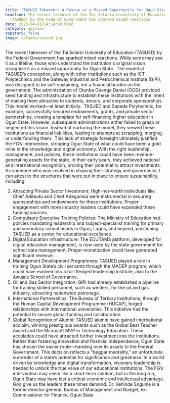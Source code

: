 ```yaml
---
title: "TASUED Takeover: A Rescue or a Missed Opportunity for Ogun State?"
headline: The recent takeover of the Tai Solarin University of Education
  (TASUED) by the Federal Government has sparked mixed reactions
date: 2025-04-01T14:14:00.000Z
category: opinion
topstory: false
image: uploads/tasued.jpg
---
```

The recent takeover of the Tai Solarin University of Education (TASUED) by the Federal Government has sparked mixed reactions. While some may see it as a lifeline, those who understand the institution's original vision recognize it as a missed opportunity for Ogun State.
 The model at TASUED’s conception, along with other institutions such as the ICT Polytechnics and the Gateway Industrial and Petrochemical Institute (GIPI), was designed to be self-sustaining, not a financial burden on the government.
The administration of Otunba Gbenga Daniel (OGD) provided seed funding and infrastructure to establish these institutions with the intent of making them attractive to students, donors, and corporate sponsorships. This model worked—at least initially. 
TASUED and Sapade Polytechnic, for example, successfully secured endowments, grants, and private sector partnerships, creating a template for self-financing higher education in Ogun State.
However, subsequent administrations either failed to grasp or neglected this vision. Instead of nurturing the model, they viewed these institutions as financial liabilities, leading to attempts at scrapping, merging, or underfunding them. 
This lack of strategic foresight ultimately justified the FG’s intervention, stripping Ogun State of what could have been a gold mine in the knowledge and digital economy.
With the right leadership, management, and policies, these institutions could have been revenue-generating assets for the state. In their early years, they achieved national and international recognition, proving their potential to attract investments. As someone who was involved in shaping their strategy and governance, I can attest to the structures that were put in place to ensure sustainability, including:
1. Attracting Private Sector Investment: High-net-worth individuals like Chief Adebutu and Chief Adegunwa were instrumental in securing sponsorships and endowments for these institutions. Proper engagement with more industry leaders could have expanded these funding sources.
2. Compulsory Executive Training Policies: The Ministry of Education had policies mandating leadership and subject-specialist training for primary and secondary school heads in Ogun, Lagos, and beyond, positioning TASUED as a center for educational excellence.
3. Digital Education Infrastructure: The EDUTAMS platform, developed for digital education management, is now used by the state government for school data management. Proper monetization could have generated significant revenue.
4. Management Development Programmes: TASUED played a role in training Ogun State’s civil servants through the MADEP program, which could have evolved into a full-fledged leadership institute, akin to the Awujale School of Governance.
5. Oil and Gas Sector Integration: GIPI had already established a pipeline for training skilled personnel, such as welders, for the oil and gas industry, attracting nationwide patronage.
6. International Partnerships: The Bureau of Tertiary Institutions, through the Human Capital Development Programme (HUCAP), forged relationships with international universities. This initiative had the potential to secure global funding and collaboration.
7. Global Recognition of Alumni: TASUED alumni have gained international acclaim, winning prestigious awards such as the Global Best Teacher Award and the Microsoft MVP in Technology Education. These accolades could have attracted further investment into the institutions.
Rather than fostering innovation and financial independence, Ogun State has chosen the easier route—handing over its assets to the Federal Government. This decision reflects a "beggar mentality," an unfortunate surrender of a state’s potential for significance and greatness.
In a world driven by knowledge and digital transformation, visionary leadership is needed to unlock the true value of our educational institutions. The FG’s intervention may seem like a short-term solution, but in the long run, Ogun State may have lost a critical economic and intellectual advantage.
God give us the leaders these times demand.
Dr. Kehinde Sogunle is a former director general, Bureau of Management and Budget, ex- Commissioner for Finance, Ogun State
